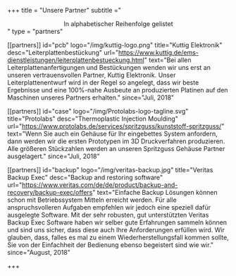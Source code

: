 +++
title = "Unsere Partner"
subtitle ="<center>In alphabetischer Reihenfolge gelistet</center>"
type = "partners"

[[partners]]
id="pcb"
logo="/img/kuttig-logo.png"
title="Kuttig Elektronik"
desc="Leiterplattenbestückung"
url="https://www.kuttig.de/ems-dienstleistungen/leiterplattenbestueckung.html"
text="Bei allen Leiterplattenanfertigungen und Bestückungen wenden wir uns erst an unseren vertrauensvollen Partner, Kuttig Elektronik. Unser Leiterplattenentwurf wird in der Regel so angelegt, dass wir beste Ergebnisse und eine 100%-nahe Ausbeute an produzierten Platinen auf den Maschinen unseres Partners erhalten."
since="Juli, 2018"

[[partners]]
id="case"
logo="/img/Protolabs-logo-tagline.svg"
title="Protolabs"
desc="Thermoplastic Injection Moulding"
url="https://www.protolabs.de/services/spritzguss/kunststoff-spritzguss/"
text="Wenn Sie auch ein Gehäuse für Ihr eingebettes System anfordern, dann werden wir die ersten Prototypen im 3D Druckverfahren produzieren. Alle größeren Stückzahlen werden an unseren Spritzguss Gehäuse Partner ausgelagert."
since="Juli, 2018"

[[partners]]
id="backup"
logo="/img/veritas-backup.jpg"
title="Veritas Backup Exec"
desc="Backup and restoring software"
url="https://www.veritas.com/de/de/product/backup-and-recovery/backup-exec/offers"
text="Einfache Backup Lösungen können schon mit Betriebssystem Mitteln erreicht werden. Für alle anspruchsvolleren Aufgaben empfehlen wir jedoch eine speziell dafür ausgelegte Software. Mit der sehr robusten, gut unterstützten Veritas Backup Exec Software haben wir selber gute Erfahrungen sammeln können und sind uns sicher, dass diese auch Ihre Anforderungen erfüllen wird. Wir glauben, dass, falles es mal zu einem Wiederherstellungsfall kommen sollte, Sie von der Einfachheit der Bedienung ebenso begeistert sind wie wir."
since="August, 2018"

+++
